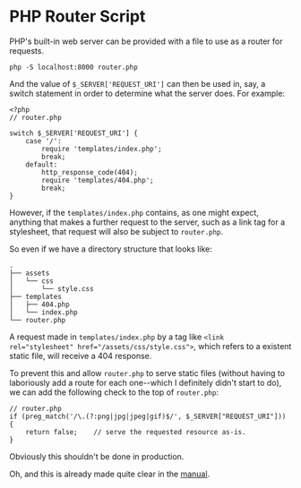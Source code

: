 # PHP Router Script

PHP's built-in web server can be provided with a file to use as a router for requests.

`php -S localhost:8000 router.php`

And the value of `$_SERVER['REQUEST_URI']` can then be used in, say, a switch statement in order to determine what the server does. For example:

```
<?php
// router.php

switch $_SERVER['REQUEST_URI'] {
	case '/':
		require 'templates/index.php';
		break;
	default:
		http_response_code(404);
		require 'templates/404.php';
		break;
}
```

However, if the `templates/index.php` contains, as one might expect, anything that makes a further request to the server, such as a link tag for a stylesheet, that request will also be subject to `router.php`.

So even if we have a directory structure that looks like:

```
.
├── assets
│   └── css
│       └── style.css
├── templates
│   ├── 404.php
│   └── index.php
└── router.php
```

A request made in `templates/index.php` by a tag like `<link rel="stylesheet" href="/assets/css/style.css">`, which refers to a existent static file, will receive a 404 response.

To prevent this and allow `router.php` to serve static files (without having to laboriously add a route for each one--which I definitely didn't start to do), we can add the following check to the top of `router.php`:

```<?php
// router.php
if (preg_match('/\.(?:png|jpg|jpeg|gif)$/', $_SERVER["REQUEST_URI"])) {
    return false;    // serve the requested resource as-is.
}
```

Obviously this shouldn't be done in production.

Oh, and this is already made quite clear in the [manual](https://www.php.net/manual/en/features.commandline.webserver.php).

